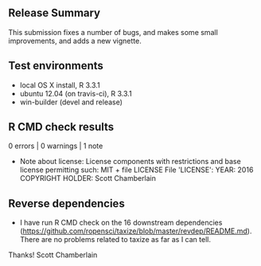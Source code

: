 ## Release Summary

This submission fixes a number of bugs, and makes some small improvements,
and adds a new vignette.

## Test environments

* local OS X install, R 3.3.1
* ubuntu 12.04 (on travis-ci), R 3.3.1
* win-builder (devel and release)

## R CMD check results

0 errors | 0 warnings | 1 note

* Note about license:
License components with restrictions and base license permitting such:
  MIT + file LICENSE
File 'LICENSE':
  YEAR: 2016
  COPYRIGHT HOLDER: Scott Chamberlain

## Reverse dependencies

* I have run R CMD check on the 16 downstream dependencies (<https://github.com/ropensci/taxize/blob/master/revdep/README.md>).
There are no problems related to taxize as far as I can tell.

Thanks!
Scott Chamberlain
